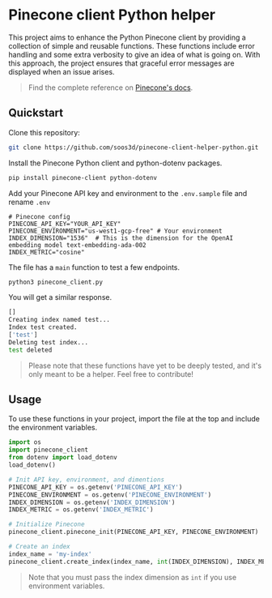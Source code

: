 # Pinecone client Python helper

This project aims to enhance the Python Pinecone client by providing a collection of simple and reusable functions. These functions include error handling and some extra verbosity to give an idea of what is going on. With this approach, the project ensures that graceful error messages are displayed when an issue arises.

 > Find the complete reference on [Pinecone's docs](https://docs.pinecone.io/docs/python-client#reference).

 ## Quickstart

 Clone this repository:

 ```sh
 git clone https://github.com/soos3d/pinecone-client-helper-python.git
 ```

 Install the Pinecone Python client and python-dotenv packages.

 ```sh
 pip install pinecone-client python-dotenv
 ```

 Add your Pinecone API key and environment to the `.env.sample` file and rename `.env`

 ```env
 # Pinecone config
PINECONE_API_KEY="YOUR_API_KEY"
PINECONE_ENVIRONMENT="us-west1-gcp-free" # Your environment
INDEX_DIMENSION="1536"  # This is the dimension for the OpenAI embedding model text-embedding-ada-002
INDEX_METRIC="cosine"
```

The file has a `main` function to test a few endpoints.

```sh
python3 pinecone_client.py
```

You will get a similar response.

```sh
[]
Creating index named test...
Index test created.
['test']
Deleting test index...
test deleted
```

> Please note that these functions have yet to be deeply tested, and it's only meant to be a helper. Feel free to contribute!

## Usage

To use these functions in your project, import the file at the top and include the environment variables.

```py
import os
import pinecone_client
from dotenv import load_dotenv
load_dotenv()

# Init API key, environment, and dimentions
PINECONE_API_KEY = os.getenv('PINECONE_API_KEY')
PINECONE_ENVIRONMENT = os.getenv('PINECONE_ENVIRONMENT')
INDEX_DIMENSION = os.getenv('INDEX_DIMENSION')
INDEX_METRIC = os.getenv('INDEX_METRIC')

# Initialize Pinecone
pinecone_client.pinecone_init(PINECONE_API_KEY, PINECONE_ENVIRONMENT)

# Create an index
index_name = 'my-index'
pinecone_client.create_index(index_name, int(INDEX_DIMENSION), INDEX_METRIC)
```

> Note that you must pass the index dimension as `int` if you use environment variables.